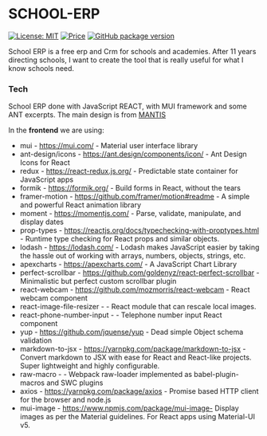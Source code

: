 # SCHOOL-ERP

[![License: MIT](https://img.shields.io/badge/License-MIT-yellow.svg)](https://opensource.org/licenses/MIT)
[![Price](https://img.shields.io/badge/price-FREE-0098f7.svg)](https://github.com/rserravi/school-erp/master/LICENSE)
[![GitHub package version](https://img.shields.io/github/package-json/v/rserravi/school-erp)](https://github.com/rserravi/school-erp)

School ERP is a free erp and Crm for schools and academies. 
After 11 years directing schools, I want to create the tool that is really useful for what I know schools need.

### Tech

School ERP done with JavaScript REACT, with MUI framework and some ANT excerpts.
The main design is from [MANTIS](https://mantisdashboard.io)

In the **frontend** we are using:

- mui - https://mui.com/ - Material user interface library
- ant-design/icons - https://ant.design/components/icon/ - Ant Design Icons for React 
- redux - https://react-redux.js.org/ - Predictable state container for JavaScript apps
- formik - https://formik.org/ - Build forms in React, without the tears
- framer-motion - https://github.com/framer/motion#readme - A simple and powerful React animation library
- moment - https://momentjs.com/ - Parse, validate, manipulate, and display dates
- prop-types - https://reactjs.org/docs/typechecking-with-proptypes.html - Runtime type checking for React props and similar objects.
- lodash - https://lodash.com/ - Lodash makes JavaScript easier by taking the hassle out of working with arrays, numbers, objects, strings, etc.
- apexcharts - https://apexcharts.com/ - A JavaScript Chart Library
- perfect-scrollbar - https://github.com/goldenyz/react-perfect-scrollbar - Minimalistic but perfect custom scrollbar plugin
- react-webcam - https://github.com/mozmorris/react-webcam - React webcam component
- react-image-file-resizer - - React module that can rescale local images.
- react-phone-number-input - - Telephone number input React component
- yup - https://github.com/jquense/yup - Dead simple Object schema validation
- markdown-to-jsx - https://yarnpkg.com/package/markdown-to-jsx - Convert markdown to JSX with ease for React and React-like projects. Super lightweight and highly configurable.
- raw-macro - - Webpack raw-loader implemented as babel-plugin-macros and SWC plugins
- axios - https://yarnpkg.com/package/axios - Promise based HTTP client for the browser and node.js
- mui-image - https://www.npmjs.com/package/mui-image- Display images as per the Material guidelines. For React apps using Material-UI v5.